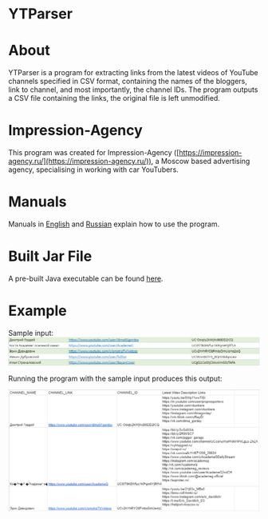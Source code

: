 # YTParser


# About

YTParser is a program for extracting links from the latest videos of YouTube channels specified in CSV format, containing the names of the bloggers, link to channel, and most importantly, the channel IDs. The program outputs a CSV file containing the links, the original file is left unmodified. 


# Impression-Agency

This program was created for Impression-Agency ([https://impression-agency.ru/](https://impression-agency.ru/)), a Moscow based advertising agency, specialising in working with car YouTubers. 

# Manuals
Manuals in [English](YTParser%Manual.pdf) and [Russian](YTParser%Справочник.pdf) explain how to use the program.

# Built Jar File 
A pre-built Java executable can be found [here](/out/artifacts/YTParser_jar/YTParser.jar). 

# Example 
Sample input: 
![Sample Output](sample_output.png)

Running the program with the sample input produces this output: 

![Sample Input](sample_input.png)

